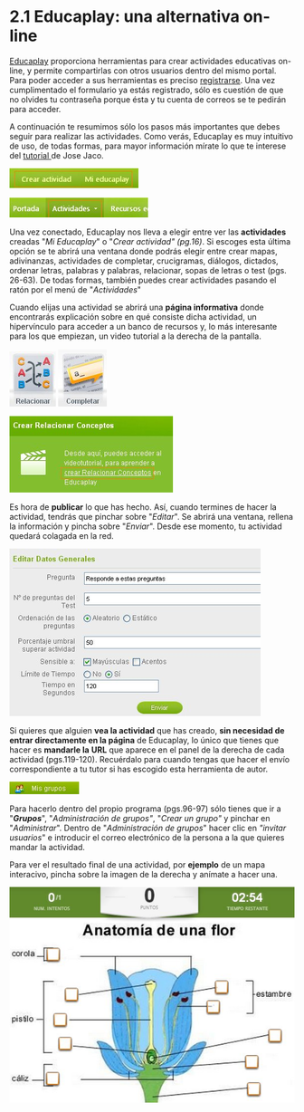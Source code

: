# 2.1 Educaplay: una alternativa on-line

[Educaplay](http://www.educaplay.com/ "Web oficial de Educaplay") proporciona herramientas para crear actividades educativas on-line, y permite compartirlas con otros usuarios dentro del mismo portal. Para poder acceder a sus herramientas es preciso [registrarse](http://www.educaplay.com/es/registrar.php?action=registrar "Página para registrarse en Educaplay"). Una vez cumplimentado el formulario ya estás registrado, sólo es cuestión de que no olvides tu contraseña porque ésta y tu cuenta de correos se te pedirán para acceder. 

A continuación te resumimos sólo los pasos más importantes que debes seguir para realizar las actividades. Como verás, Educaplay es muy intuitivo de uso, de todas formas, para mayor información mírate lo que te interese del [tutorial ](http://es.scribd.com/doc/92816435/Tutorial-PDF-Educaplay "Tutorial Educaplay. Jose Jaco")de Jose Jaco. 


![Menú de Educaplay para crear actividades](img/crear_actividad_educaplay.jpg "Crear una actividad en Educaplay")





![Bsarra de menú para crear actividades en Educaplay](img/crear_actividad2_educaplay.jpg "Crear actividades en Educaplay")




Una vez conectado, Educaplay nos lleva a elegir entre ver las **actividades** creadas "_Mi Educaplay_" o "_Crear actividad" (pg.16)_. Si escoges esta última opción se te abrirá una ventana donde podrás elegir entre crear mapas, adivinanzas, actividades de completar, crucigramas, diálogos, dictados, ordenar letras, palabras y palabras, relacionar, sopas de letras o test (pgs. 26-63). De todas formas, también puedes crear actividades pasando el ratón por el menú de "_Actividades_"

Cuando elijas una actividad se abrirá una **página informativa** donde encontrarás explicación sobre en qué consiste dicha actividad, un hipervínculo para acceder a un banco de recursos y, lo más interesante para los que empiezan, un video tutorial a la derecha de la pantalla.


[![Icono actividad relacionar en Educaplay](img/actividad_relacionar_educaplay.jpg "Actividad relacionar Educaplay")](http://www.educaplay.com/es/actividad/relacionar.htm "Actividad relacionar Educaplay") [![Icono actividad de Completar en Educaplay](img/actividad_completar_educaplay.jpg "Actividad completar en Educaplay")](http://www.educaplay.com/es/actividad/completar.htm "Actividad Completar en Educaplay")


![Enlzace a videotutorial de Educaplay](img/VideotutorialEducaplay.jpg "Acceso a videotutorial Educaplay")




Es hora de **publicar** lo que has hecho. Así, cuando termines de hacer la actividad, tendrás que pinchar sobre "_Editar_". Se abrirá una ventana, rellena la información y pincha sobre "_Enviar_". Desde ese momento, tu actividad quedará colagada en la red.


![Ventana datos generales de una actividad de Educaplay](img/datos_generales_actividadeducaplay.jpg "Editar Datos generales en Educaplay")




Si quieres que alguien **vea la actividad** que has creado, **sin necesidad de entrar directamente en la página** de Educaplay, lo único que tienes que hacer es **mandarle la** **URL** que aparece en el panel de la derecha de cada actividad (pgs.119-120). Recuérdalo para cuando tengas que hacer el envío correspondiente a tu tutor si has escogido esta herramienta de autor.


![Menú Mis Grupos de Educaplay](img/mis_grupos.jpg "Área Mis grupos. Educaplay")


Para hacerlo dentro del propio programa (pgs.96-97) sólo tienes que ir a "**_Grupos_**", "_Administración de grupos"_, "_Crear un grupo"_ y pinchar en "_Administrar_". Dentro de "_Administración de grupos_" hacer clic en _"invitar usuarios_" e introducir el correo electrónico de la persona a la que quieres mandar la actividad.

Para ver el resultado final de una actividad, por **ejemplo** de un mapa interacivo, pincha sobre la imagen de la derecha y anímate a hacer una.


[![Actividad mapa interactivo Educaplay de Ana Margrita Castro](img/Educaplayflor.jpg "Actividad Educaplay. Mapa interactivo")](http://www.educaplay.com/es/recursoseducativos/1109303/la_flor.htm "Actividad Educaplay")




